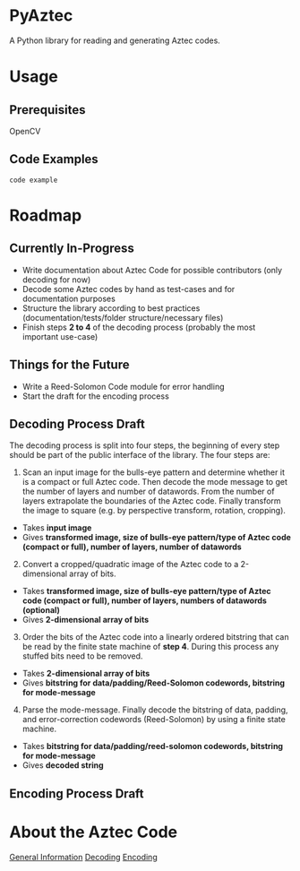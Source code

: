 # PyAztec
A Python library for reading and generating Aztec codes.

# Usage
## Prerequisites

OpenCV

## Code Examples

```
code example
```

# Roadmap
## Currently In-Progress

* Write documentation about Aztec Code for possible contributors (only decoding for now)
* Decode some Aztec codes by hand as test-cases and for documentation purposes
* Structure the library according to best practices (documentation/tests/folder structure/necessary files)
* Finish steps **2 to 4** of the decoding process (probably the most important use-case)

## Things for the Future

* Write a Reed-Solomon Code module for error handling
* Start the draft for the encoding process

## Decoding Process Draft
The decoding process is split into four steps, the beginning of every step should be part of the public interface of the library. The four steps are:

1. Scan an input image for the bulls-eye pattern and determine whether it is a compact or full Aztec code. Then decode the mode message to get the number of layers and number of datawords. From the number of layers extrapolate the boundaries of the Aztec code. Finally transform the image to square (e.g. by perspective transform, rotation, cropping).
  * Takes **input image**
  * Gives **transformed image, size of bulls-eye pattern/type of Aztec code (compact or full), number of layers, number of datawords**
2. Convert a cropped/quadratic image of the Aztec code to a 2-dimensional array of bits.
  * Takes **transformed image, size of bulls-eye pattern/type of Aztec code (compact or full), number of layers, numbers of datawords (optional)**
  * Gives **2-dimensional array of bits**
3. Order the bits of the Aztec code into a linearly ordered bitstring that can be read by the finite state machine of **step 4**. During this process any stuffed bits need to be removed.
  * Takes **2-dimensional array of bits**
  * Gives **bitstring for data/padding/Reed-Solomon codewords, bitstring for mode-message**
4. Parse the mode-message. Finally decode the bitstring of data, padding, and error-correction codewords (Reed-Solomon) by using a finite state machine.
  * Takes **bitstring for data/padding/reed-solomon codewords, bitstring for mode-message**
  * Gives **decoded string**

## Encoding Process Draft

# About the Aztec Code
[General Information](/about_aztec/general)
[Decoding](/about_aztec/decoding)
[Encoding](/about_aztec/encoding)